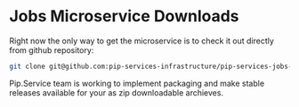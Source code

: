 # Jobs Microservice Downloads

Right now the only way to get the microservice is to check it out directly from github repository:

```bash
git clone git@github.com:pip-services-infrastructure/pip-services-jobs-node.git
```

Pip.Service team is working to implement packaging and make stable releases available for your 
as zip downloadable archieves.